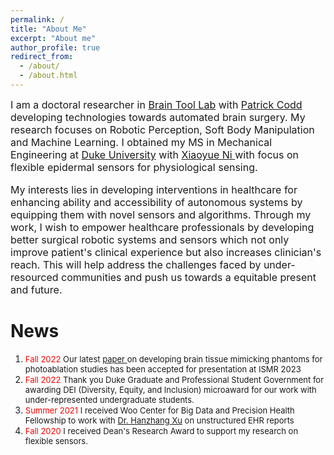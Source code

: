 ```yaml
---
permalink: /
title: "About Me"
excerpt: "About me"
author_profile: true
redirect_from: 
  - /about/
  - /about.html
---
```


<font size = "3"> <p> I am a doctoral researcher in <a href="https://www.braintoollab.com/">Brain Tool Lab</a> with <a href="https://scholars.duke.edu/person/patrick.codd">Patrick Codd </a>developing technologies towards automated brain surgery. My research focuses on Robotic Perception, Soft Body Manipulation and Machine Learning. I obtained my MS in Mechanical Engineering at <a href="https://duke.edu/"> Duke University</a> with <a href="http://ni.pratt.duke.edu/"> Xiaoyue Ni </a> with focus on flexible epidermal sensors for physiological sensing. </p>

<p>My interests lies in developing interventions in healthcare for enhancing ability and accessibility of autonomous systems by equipping them with novel sensors and algorithms. Through my work, I wish to empower healthcare professionals by developing better surgical robotic systems and sensors which not only improve patient's clinical experience but also increases clinician's reach. This will help address the challenges faced by under-resourced communities and push us towards a equitable present and future.</p> </font>

 

News
======
<ol>
<li><font size = "2.5"> <font style ="color:red;">Fall 2022 </font> Our latest <a href = "../files/BMP_Brain_Mimicking_Phantom.pdf"> paper </a>on developing brain tissue mimicking phantoms for photoablation studies has been accepted for presentation at ISMR 2023 </font> </li>

<li><font size = "2.5"> <font style ="color:red;">Fall 2022 </font> Thank you Duke Graduate and Professional Student Government for awarding DEI (Diversity, Equity, and Inclusion) microaward for our work with under-represented undergraduate students. </font> </li>

<li><font size = "2.5"> <font style ="color:red;">Summer 2021 </font> I received Woo Center for Big Data and Precision Health Fellowship to work with <a href="https://scholars.duke.edu/person/hanzhang.xu">Dr. Hanzhang Xu</a> on unstructured EHR reports </font> </li>

<li><font size = "2.5"> <font style ="color:red;">Fall 2020 </font> I received Dean's Research Award to support my research on flexible sensors.</font> </li>

</ol>

